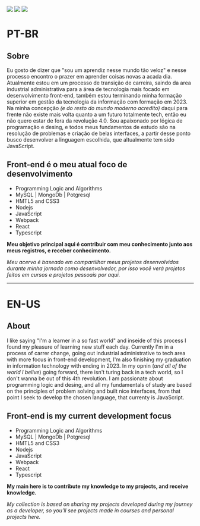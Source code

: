 [<img target="blank" src="https://img.shields.io/badge/twitter-%231DA1F2.svg?&style=for-the-badge&logo=twitter&logoColor=white" />](https://twitter.com/s_igorgoncalves) 
[<img target="blank" src="https://img.shields.io/badge/linkedin-%230077B5.svg?&style=for-the-badge&logo=linkedin&logoColor=white" />](https://www.linkedin.com/in/igor-gonçalves-84647235/)
[<img target="blank" src = "https://img.shields.io/badge/instagram-%23E4405F.svg?&style=for-the-badge&logo=instagram&logoColor=white">](https://www.instagram.com/ds_igorgoncalves/)

# PT-BR

## Sobre

Eu gosto de dizer que "sou um aprendiz nesse mundo tão veloz" e nesse processo encontro o prazer em aprender coisas novas a acada dia. 
Atualmente estou em um processo de transição de carreira, saindo da area industrial administrativa para a área de tecnologia mais focado em desenvolvimento front-end, também estou terminando minha formação superior em gestão da tecnologia da informação com formação em 2023. Na minha concepção _(e do resto do mundo moderno acredito)_ daqui para frente não existe mais volta quanto a um futuro totalmente tech, então eu não quero estar de fora da revolução 4.0. 
Sou apaixonado por lógica de programação e desing, e todos meus fundamentos de estudo são na resolução de problemas e criação de belas interfaces, a partir desse ponto busco desenvolver a linguagem escolhida, que altualmente tem sido JavaScript.

## Front-end é o meu atual foco de desenvolvimento

* Programming Logic and Algorithms
* MySQL | MongoDb | Potgresql
* HMTL5 and CSS3
* Nodejs
* JavaScript
* Webpack
* React
* Typescript

**Meu objetivo principal aqui é contribuir com meu conhecimento junto aos meus registros, e receber conhecimento.**

_Meu acervo é baseado em compartilhar meus projetos desenvolvidos durante minha jornada como desenvolvedor, por isso você verá projetos feitos em cursos e projetos pessoais por aqui._

___________________________________________________________________________

# EN-US

## About

I like saying "I'm a learner in a so fast world"  and inseide of this process I found my pleasure of learning new stuff each day.
Currently I'm in a process of carrer change, going out industrial administrative to tech area with more focus in front-end development, I'm also finishing my graduation in information technology with ending in 2023. In my opnin (_and all of the world I belive_) going forward, there isn't turing back in a tech world, so I don't wanna be out of this 4th revolution.
I am passionate about programming logic and desing, and all my fundamentals of study are based on the principles of problem solving and built nice interfaces, from that point I seek to develop the chosen language, that currenty is  JavaScript.

## Front-end is my current development focus

* Programming Logic and Algorithms
* MySQL | MongoDb | Potgresql
* HMTL5 and CSS3
* Nodejs
* JavaScript
* Webpack
* React
* Typescript

**My main here is to contribute my knowledge to my projects, and receive knowledge.**

_My collection is based on sharing my projects developed during my journey as a developer, so you'll see projects made in courses and personal projects here._

